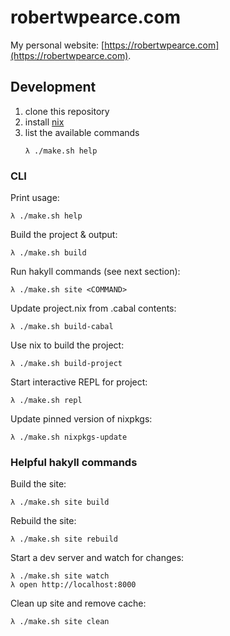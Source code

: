 # robertwpearce.com
My personal website: [https://robertwpearce.com](https://robertwpearce.com).

## Development
1. clone this repository
1. install [nix](https://nixos.org/nix/)
1. list the available commands
   ```
   λ ./make.sh help
   ```

### CLI
Print usage:
```
λ ./make.sh help
```

Build the project & output:
```
λ ./make.sh build
```

Run hakyll commands (see next section):
```
λ ./make.sh site <COMMAND>
```

Update project.nix from .cabal contents:
```
λ ./make.sh build-cabal
```

Use nix to build the project:
```
λ ./make.sh build-project
```

Start interactive REPL for project:
```
λ ./make.sh repl
```

Update pinned version of nixpkgs:
```
λ ./make.sh nixpkgs-update
```

### Helpful hakyll commands
Build the site:
```
λ ./make.sh site build
```

Rebuild the site:
```
λ ./make.sh site rebuild
```

Start a dev server and watch for changes:
```
λ ./make.sh site watch
λ open http://localhost:8000
```

Clean up site and remove cache:
```
λ ./make.sh site clean
```
